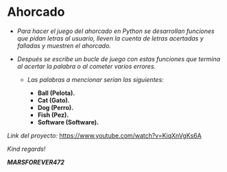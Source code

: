 # Ahorcado

- _Para hacer el juego del ahorcado en Python se desarrollan funciones que pidan letras al usuario, lleven la cuenta de letras acertadas y falladas y muestren el ahorcado._
- _Después se escribe un bucle de juego con estas funciones que termina al acertar la palabra o al cometer varios errores._

  - _Las palabras a mencionar serían las siguientes:_
    
    - **Ball (Pelota).**
    - **Cat (Gato).**
    - **Dog (Perro).**
    - **Fish (Pez).**
    - **Software (Software).**
      
_Link del proyecto:_ https://www.youtube.com/watch?v=KiqXnVgKs6A

_Kind regards!_

***MARSFOREVER472***
